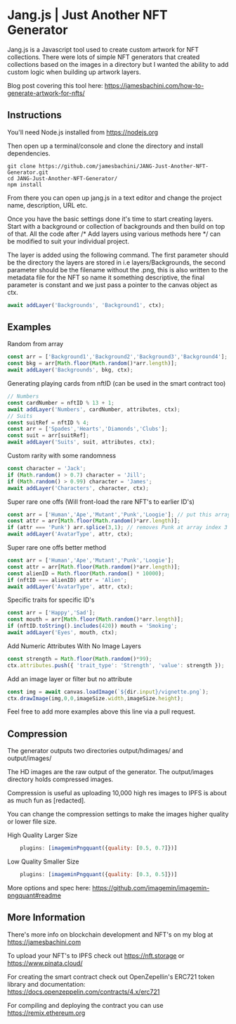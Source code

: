 # Jang.js | Just Another NFT Generator

Jang.js is a Javascript tool used to create custom artwork for NFT collections. There were lots of simple NFT generators that created collections based on the images in a directory but I wanted the ability to add custom logic when building up artwork layers.

Blog post covering this tool here: https://jamesbachini.com/how-to-generate-artwork-for-nfts/

## Instructions

You'll need Node.js installed from https://nodejs.org

Then open up a terminal/console and clone the directory and install dependencies.

```
git clone https://github.com/jamesbachini/JANG-Just-Another-NFT-Generator.git
cd JANG-Just-Another-NFT-Generator/
npm install
```

From there you can open up jang.js in a text editor and change the project name, description, URL etc.

Once you have the basic settings done it's time to start creating layers. Start with a background or collection of backgrounds and then build on top of that. All the code after   /* Add layers using various methods here */ can be modified to suit your individual project.

The layer is added using the following command. The first parameter should be the directory the layers are stored in i.e layers/Backgrounds, the second parameter should be the filename without the .png, this is also written to the metadata file for the NFT so name it something descriptive, the final parameter is constant and we just pass a pointer to the canvas object as ctx.

```javascript
await addLayer('Backgrounds', 'Background1', ctx);
```

## Examples

Random from array
```javascript
const arr = ['Background1','Background2','Background3','Background4'];
const bkg = arr[Math.floor(Math.random()*arr.length)];
await addLayer('Backgrounds', bkg, ctx);
```

Generating playing cards from nftID (can be used in the smart contract too)
```javascript
// Numbers
const cardNumber = nftID % 13 + 1;
await addLayer('Numbers', cardNumber, attributes, ctx);
// Suits
const suitRef = nftID % 4;
const arr = ['Spades','Hearts','Diamonds','Clubs'];
const suit = arr[suitRef];
await addLayer('Suits', suit, attributes, ctx);
```

Custom rarity with some randomness
```javascript
const character = 'Jack';
if (Math.random() > 0.7) character = 'Jill';
if (Math.random() > 0.99) character = 'James';
await addLayer('Characters', character, ctx);
```

Super rare one offs (Will front-load the rare NFT's to earlier ID's)
```javascript
const arr = ['Human','Ape','Mutant','Punk','Loogie']; // put this array outside of the loop at the top of the script
const attr = arr[Math.floor(Math.random()*arr.length)];
if (attr === 'Punk') arr.splice(3,1); // removes Punk at array index 3 (starts at 0) out of the array
await addLayer('AvatarType', attr, ctx);
```

Super rare one offs better method
```javascript
const arr = ['Human','Ape','Mutant','Punk','Loogie'];
const attr = arr[Math.floor(Math.random()*arr.length)];
const alienID = Math.floor(Math.random() * 10000);
if (nftID === alienID) attr = 'Alien';
await addLayer('AvatarType', attr, ctx);
```

Specific traits for specific ID's
```javascript
const arr = ['Happy','Sad'];
const mouth = arr[Math.floor(Math.random()*arr.length)];
if (nftID.toString().includes(420)) mouth = 'Smoking'; 
await addLayer('Eyes', mouth, ctx);
```

Add Numeric Attributes With No Image Layers
```javascript
const strength = Math.floor(Math.random()*99);
ctx.attributes.push({ 'trait_type': 'Strength', 'value': strength });
```

Add an image layer or filter but no attribute
```javascript
const img = await canvas.loadImage(`${dir.input}/vignette.png`);
ctx.drawImage(img,0,0,imageSize.width,imageSize.height);
```

Feel free to add more examples above this line via a pull request.

## Compression

The generator outputs two directories output/hdimages/ and output/images/

The HD images are the raw output of the generator. The output/images directory holds compressed images.

Compression is useful as uploading 10,000 high res images to IPFS is about as much fun as [redacted].

You can change the compression settings to make the images higher quality or lower file size.

High Quality Larger Size
```javascript
    plugins: [imageminPngquant({quality: [0.5, 0.7]})]
```
Low Quality Smaller Size
```javascript
    plugins: [imageminPngquant({quality: [0.3, 0.5]})]
```
More options and spec here: https://github.com/imagemin/imagemin-pngquant#readme

## More Information

There's more info on blockchain development and NFT's on my blog at https://jamesbachini.com

To upload your NFT's to IPFS check out https://nft.storage or https://www.pinata.cloud/

For creating the smart contract check out OpenZepellin's ERC721 token library and documentation: https://docs.openzeppelin.com/contracts/4.x/erc721

For compiling and deploying the contract you can use https://remix.ethereum.org